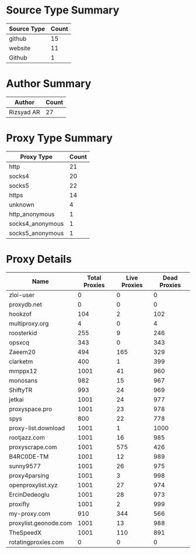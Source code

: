 # Source Type Summary

| Source Type | Count |
|-------------|-------|
| github | 15 |
| website | 11 |
| Github | 1 |


# Author Summary

| Author | Count |
|--------|-------|
| Rizsyad AR | 27 |


# Proxy Type Summary

| Proxy Type | Count |
|------------|-------|
| http | 21 |
| socks4 | 20 |
| socks5 | 22 |
| https | 14 |
| unknown | 4 |
| http_anonymous | 1 |
| socks4_anonymous | 1 |
| socks5_anonymous | 1 |


# Proxy Details

| Name | Total Proxies | Live Proxies | Dead Proxies |
|------|---------------|--------------|---------------|
| zloi-user | 0 | 0 | 0 |
| proxydb.net | 0 | 0 | 0 |
| hookzof | 104 | 2 | 102 |
| multiproxy.org | 4 | 0 | 4 |
| roosterkid | 255 | 9 | 246 |
| opsxcq | 343 | 0 | 343 |
| Zaeem20 | 494 | 165 | 329 |
| clarketm | 400 | 1 | 399 |
| mmppx12 | 1001 | 41 | 960 |
| monosans | 982 | 15 | 967 |
| ShiftyTR | 993 | 24 | 969 |
| jetkai | 1001 | 24 | 977 |
| proxyspace.pro | 1001 | 23 | 978 |
| spys | 800 | 22 | 778 |
| proxy-list.download | 1001 | 1 | 1000 |
| rootjazz.com | 1001 | 16 | 985 |
| proxyscrape.com | 1001 | 575 | 426 |
| B4RC0DE-TM | 1001 | 12 | 989 |
| sunny9577 | 1001 | 26 | 975 |
| proxy4parsing | 1001 | 3 | 998 |
| openproxylist.xyz | 1001 | 27 | 974 |
| ErcinDedeoglu | 1001 | 28 | 973 |
| proxifly | 1001 | 2 | 999 |
| my-proxy.com | 910 | 344 | 566 |
| proxylist.geonode.com | 1001 | 13 | 988 |
| TheSpeedX | 1001 | 110 | 891 |
| rotatingproxies.com | 0 | 0 | 0 |
